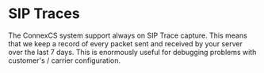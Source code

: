 # SIP Traces

The ConnexCS system support always on SIP Trace capture. 
This means that we keep a record of every packet sent and received by your server over the last 7 days.
This is enormously useful for debugging problems with customer's / carrier configuration.
